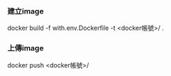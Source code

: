### 建立image
docker build -f with.env.Dockerfile -t <docker帳號>/<image tag> .
### 上傳image
docker push <docker帳號>/<imagetag>
